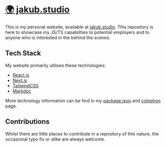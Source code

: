<p align="center">
	<h1><a align="center" href="www.jakub.studio">🌍 jakub.studio</a></h1>
</p>

This is my personal website, available at [jakub.studio](https://jakub.studio). This repository is here to showcase my JS/TS capabilities to potential employers and to anyone who is interested in the behind the scenes.

## Tech Stack
My website primarily utilises these technologies:
- [React.js]()
- [Next.js]()
- [TailwindCSS]()
- [Markdoc]()

More technology information can be find in my [package.json]() and [colophon](https://jakub.studio/colophon) page.

## Contributions
Whilst there are little places to contribute in a repository of this nature, the occasional typo fix or alike are always welcome.